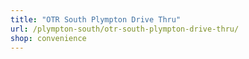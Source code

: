 ```yaml
---
title: "OTR South Plympton Drive Thru"
url: /plympton-south/otr-south-plympton-drive-thru/
shop: convenience
---
```

